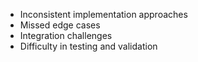 
- Inconsistent implementation approaches
- Missed edge cases
- Integration challenges
- Difficulty in testing and validation


